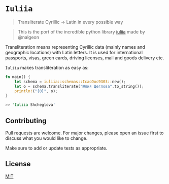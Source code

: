 # `Iuliia`
> Transliterate Cyrillic → Latin in every possible way

> This is the port of the incredible python library [iuliia](https://github.com/nalgeon/iuliia-py) made by @nalgeon

Transliteration means representing Cyrillic data (mainly names and geographic locations) with Latin letters. It is used for international passports, visas, green cards, driving licenses, mail and goods delivery etc.

`Iuliia` makes transliteration as easy as:

```rust
fn main() {
    let schema = iuliia::schemas::IcaoDoc9303::new();
    let o = schema.transliterate("Юлия Щеглова".to_string());
    println!("{0}", o);
}

>> 'Iuliia Shcheglova'
```


## Contributing

Pull requests are welcome. For major changes, please open an issue first to discuss what you would like to change.

Make sure to add or update tests as appropriate.

## License

[MIT](https://choosealicense.com/licenses/mit/)